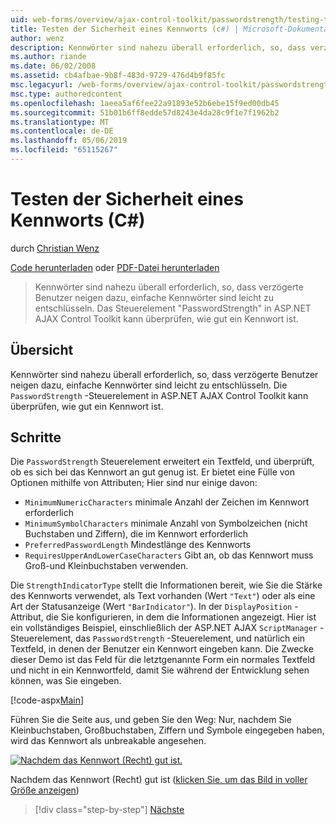 ```yaml
---
uid: web-forms/overview/ajax-control-toolkit/passwordstrength/testing-the-strength-of-a-password-cs
title: Testen der Sicherheit eines Kennworts (c#) | Microsoft-Dokumentation
author: wenz
description: Kennwörter sind nahezu überall erforderlich, so, dass verzögerte Benutzer neigen dazu, einfache Kennwörter sind leicht zu entschlüsseln. Das Steuerelement, in der ASP-Steuerelements "PasswordStrength". N...
ms.author: riande
ms.date: 06/02/2008
ms.assetid: cb4afbae-9b8f-483d-9729-476d4b9f85fc
msc.legacyurl: /web-forms/overview/ajax-control-toolkit/passwordstrength/testing-the-strength-of-a-password-cs
msc.type: authoredcontent
ms.openlocfilehash: 1aeea5af6fee22a91893e52b6ebe15f9ed00db45
ms.sourcegitcommit: 51b01b6ff8edde57d8243e4da28c9f1e7f1962b2
ms.translationtype: MT
ms.contentlocale: de-DE
ms.lasthandoff: 05/06/2019
ms.locfileid: "65115267"
---
```

# <a name="testing-the-strength-of-a-password-c"></a>Testen der Sicherheit eines Kennworts (C#)

durch [Christian Wenz](https://github.com/wenz)

[Code herunterladen](http://download.microsoft.com/download/9/3/f/93f8daea-bebd-4821-833b-95205389c7d0/PasswordStrength0.cs.zip) oder [PDF-Datei herunterladen](http://download.microsoft.com/download/2/d/c/2dc10e34-6983-41d4-9c08-f78f5387d32b/passwordstrength0CS.pdf)

> Kennwörter sind nahezu überall erforderlich, so, dass verzögerte Benutzer neigen dazu, einfache Kennwörter sind leicht zu entschlüsseln. Das Steuerelement "PasswordStrength" in ASP.NET AJAX Control Toolkit kann überprüfen, wie gut ein Kennwort ist.

## <a name="overview"></a>Übersicht

Kennwörter sind nahezu überall erforderlich, so, dass verzögerte Benutzer neigen dazu, einfache Kennwörter sind leicht zu entschlüsseln. Die `PasswordStrength` -Steuerelement in ASP.NET AJAX Control Toolkit kann überprüfen, wie gut ein Kennwort ist.

## <a name="steps"></a>Schritte

Die `PasswordStrength` Steuerelement erweitert ein Textfeld, und überprüft, ob es sich bei das Kennwort an gut genug ist. Er bietet eine Fülle von Optionen mithilfe von Attributen; Hier sind nur einige davon:

- `MinimumNumericCharacters` minimale Anzahl der Zeichen im Kennwort erforderlich
- `MinimumSymbolCharacters` minimale Anzahl von Symbolzeichen (nicht Buchstaben und Ziffern), die im Kennwort erforderlich
- `PreferredPasswordLength` Mindestlänge des Kennworts
- `RequiresUpperAndLowerCaseCharacters` Gibt an, ob das Kennwort muss Groß-und Kleinbuchstaben verwenden.

Die `StrengthIndicatorType` stellt die Informationen bereit, wie Sie die Stärke des Kennworts verwendet, als Text vorhanden (Wert `"Text"`) oder als eine Art der Statusanzeige (Wert `"BarIndicator"`). In der `DisplayPosition` -Attribut, die Sie konfigurieren, in dem die Informationen angezeigt. Hier ist ein vollständiges Beispiel, einschließlich der ASP.NET AJAX `ScriptManager` -Steuerelement, das `PasswordStrength` -Steuerelement, und natürlich ein Textfeld, in denen der Benutzer ein Kennwort eingeben kann. Die Zwecke dieser Demo ist das Feld für die letztgenannte Form ein normales Textfeld und nicht in ein Kennwortfeld, damit Sie während der Entwicklung sehen können, was Sie eingeben.

[!code-aspx[Main](testing-the-strength-of-a-password-cs/samples/sample1.aspx)]

Führen Sie die Seite aus, und geben Sie den Weg: Nur, nachdem Sie Kleinbuchstaben, Großbuchstaben, Ziffern und Symbole eingegeben haben, wird das Kennwort als unbreakable angesehen.

[![Nachdem das Kennwort (Recht) gut ist.](testing-the-strength-of-a-password-cs/_static/image2.png)](testing-the-strength-of-a-password-cs/_static/image1.png)

Nachdem das Kennwort (Recht) gut ist ([klicken Sie, um das Bild in voller Größe anzeigen](testing-the-strength-of-a-password-cs/_static/image3.png))

> [!div class="step-by-step"]
> [Nächste](testing-the-strength-of-a-password-vb.md)
